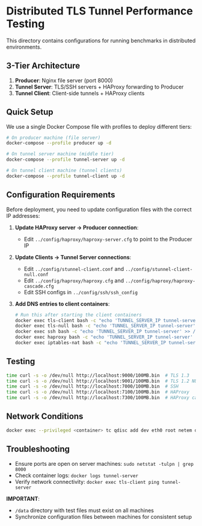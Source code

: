 # Distributed TLS Tunnel Performance Testing

This directory contains configurations for running benchmarks in distributed environments.

## 3-Tier Architecture
1. **Producer**: Nginx file server (port 8000)
2. **Tunnel Server**: TLS/SSH servers + HAProxy forwarding to Producer
3. **Tunnel Client**: Client-side tunnels + HAProxy clients

## Quick Setup

We use a single Docker Compose file with profiles to deploy different tiers:

```bash
# On producer machine (file server)
docker-compose --profile producer up -d

# On tunnel server machine (middle tier)
docker-compose --profile tunnel-server up -d

# On tunnel client machine (tunnel clients)
docker-compose --profile tunnel-client up -d
```

## Configuration Requirements

Before deployment, you need to update configuration files with the correct IP addresses:

1. **Update HAProxy server → Producer connection**:
   - Edit `../config/haproxy/haproxy-server.cfg` to point to the Producer IP

2. **Update Clients → Tunnel Server connections**:
   - Edit `../config/stunnel-client.conf` and `../config/stunnel-client-null.conf`
   - Edit `../config/haproxy/haproxy.cfg` and `../config/haproxy/haproxy-cascade.cfg`
   - Edit SSH configs in `../config/ssh/ssh_config`

3. **Add DNS entries to client containers**:
   ```bash
   # Run this after starting the client containers
   docker exec tls-client bash -c "echo 'TUNNEL_SERVER_IP tunnel-server' >> /etc/hosts"
   docker exec tls-null bash -c "echo 'TUNNEL_SERVER_IP tunnel-server' >> /etc/hosts"
   docker exec ssh bash -c "echo 'TUNNEL_SERVER_IP tunnel-server' >> /etc/hosts"
   docker exec haproxy bash -c "echo 'TUNNEL_SERVER_IP tunnel-server' >> /etc/hosts"
   docker exec iptables-nat bash -c "echo 'TUNNEL_SERVER_IP tunnel-server' >> /etc/hosts"
   ```

## Testing
```bash
time curl -s -o /dev/null http://localhost:9000/100MB.bin  # TLS 1.3
time curl -s -o /dev/null http://localhost:9001/100MB.bin  # TLS 1.2 NULL
time curl -s -o /dev/null http://localhost:7000/100MB.bin  # SSH
time curl -s -o /dev/null http://localhost:7100/100MB.bin  # HAProxy
time curl -s -o /dev/null http://localhost:7300/100MB.bin  # HAProxy cascade
```

## Network Conditions
```bash
docker exec --privileged <container> tc qdisc add dev eth0 root netem delay 10ms rate 1gbit
```

## Troubleshooting
- Ensure ports are open on server machines: `sudo netstat -tulpn | grep 8000`
- Check container logs: `docker logs tunnel-server`
- Verify network connectivity: `docker exec tls-client ping tunnel-server`

**IMPORTANT**: 
- `/data` directory with test files must exist on all machines
- Synchronize configuration files between machines for consistent setup